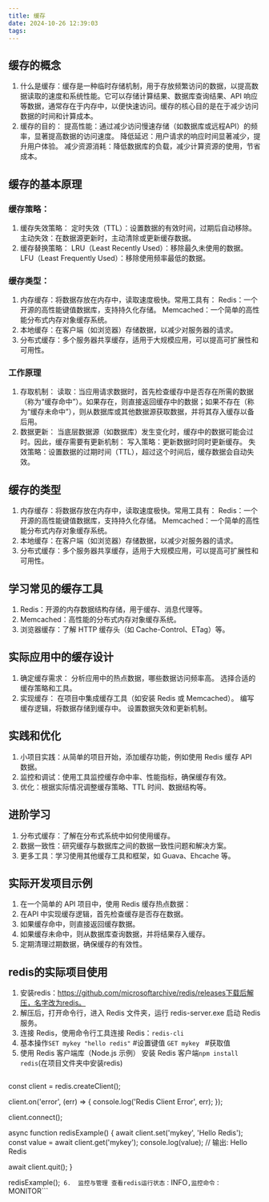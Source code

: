 ```yaml
---
title: 缓存
date: 2024-10-26 12:39:03
tags:
---
```

## 缓存的概念

1. 什么是缓存：缓存是一种临时存储机制，用于存放频繁访问的数据，以提高数据读取的速度和系统性能。它可以存储计算结果、数据库查询结果、API 响应等数据，通常存在于内存中，以便快速访问。缓存的核心目的是在于减少访问数据的时间和计算成本。
2. 缓存的目的：
提高性能：通过减少访问慢速存储（如数据库或远程API）的频率，显著提高数据的访问速度。
降低延迟：用户请求的响应时间显著减少，提升用户体验。
减少资源消耗：降低数据库的负载，减少计算资源的使用，节省成本。

## 缓存的基本原理

### 缓存策略：

1. 缓存失效策略：
定时失效（TTL）：设置数据的有效时间，过期后自动移除。
主动失效：在数据源更新时，主动清除或更新缓存数据。
2. 缓存替换策略：
LRU（Least Recently Used）：移除最久未使用的数据。
LFU（Least Frequently Used）：移除使用频率最低的数据。

### 缓存类型：

1. 内存缓存：将数据存放在内存中，读取速度极快。常用工具有：
Redis：一个开源的高性能键值数据库，支持持久化存储。
Memcached：一个简单的高性能分布式内存对象缓存系统。
2. 本地缓存：在客户端（如浏览器）存储数据，以减少对服务器的请求。
3. 分布式缓存：多个服务器共享缓存，适用于大规模应用，可以提高可扩展性和可用性。

### 工作原理

1. 存取机制：
读取：当应用请求数据时，首先检查缓存中是否存在所需的数据（称为“缓存命中”）。如果存在，则直接返回缓存中的数据；如果不存在（称为“缓存未命中”），则从数据库或其他数据源获取数据，并将其存入缓存以备后用。
2. 数据更新：
当底层数据源（如数据库）发生变化时，缓存中的数据可能会过时。因此，缓存需要有更新机制：
写入策略：更新数据时同时更新缓存。
失效策略：设置数据的过期时间（TTL），超过这个时间后，缓存数据会自动失效。

## 缓存的类型

1. 内存缓存：将数据存放在内存中，读取速度极快。常用工具有：
Redis：一个开源的高性能键值数据库，支持持久化存储。
Memcached：一个简单的高性能分布式内存对象缓存系统。
2. 本地缓存：在客户端（如浏览器）存储数据，以减少对服务器的请求。
3. 分布式缓存：多个服务器共享缓存，适用于大规模应用，可以提高可扩展性和可用性。

## 学习常见的缓存工具

1. Redis：开源的内存数据结构存储，用于缓存、消息代理等。
2. Memcached：高性能的分布式内存对象缓存系统。
3. 浏览器缓存：了解 HTTP 缓存头（如 Cache-Control、ETag）等。

## 实际应用中的缓存设计

1. 确定缓存需求：
分析应用中的热点数据，哪些数据访问频率高。
选择合适的缓存策略和工具。
2. 实现缓存：
在项目中集成缓存工具（如安装 Redis 或 Memcached）。
编写缓存逻辑，将数据存储到缓存中。
设置数据失效和更新机制。

##  实践和优化

1. 小项目实践：从简单的项目开始，添加缓存功能，例如使用 Redis 缓存 API 数据。
2. 监控和调试：使用工具监控缓存命中率、性能指标，确保缓存有效。
3. 优化：根据实际情况调整缓存策略、TTL 时间、数据结构等。

## 进阶学习

1. 分布式缓存：了解在分布式系统中如何使用缓存。
2. 数据一致性：研究缓存与数据库之间的数据一致性问题和解决方案。
3. 更多工具：学习使用其他缓存工具和框架，如 Guava、Ehcache 等。

## 实际开发项目示例

1. 在一个简单的 API 项目中，使用 Redis 缓存热点数据：
2. 在API 中实现缓存逻辑，首先检查缓存是否存在数据。
3. 如果缓存命中，则直接返回缓存数据。
4. 如果缓存未命中，则从数据库查询数据，并将结果存入缓存。
5. 定期清理过期数据，确保缓存的有效性。

## redis的实际项目使用

1. 安装redis：https://github.com/microsoftarchive/redis/releases下载后解压，名字改为redis。
2. 解压后，打开命令行，进入 Redis 文件夹，运行 redis-server.exe 启动 Redis 服务。
3. 连接 Redis，使用命令行工具连接 Redis：```redis-cli```
4. 基本操作```SET mykey "hello redis"``` #设置键值  ```GET mykey ``` #获取值
5. 使用 Redis 客户端库（Node.js 示例）
   安装 Redis 客户端```npm install redis```(在项目文件夹中安装redis)
   ```const redis = require('redis');
const client = redis.createClient();

client.on('error', (err) => {
  console.log('Redis Client Error', err);
});

client.connect();

async function redisExample() {
  await client.set('mykey', 'Hello Redis');
  const value = await client.get('mykey');
  console.log(value);  // 输出: Hello Redis

  await client.quit();
}

redisExample();```
6.  监控与管理 查看redis运行状态：```INFO```,监控命令：```MONITOR```

